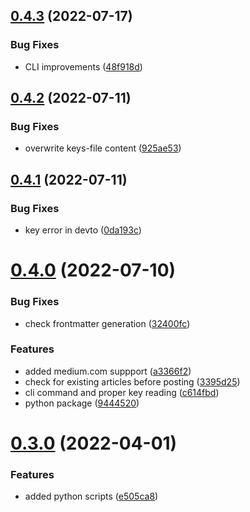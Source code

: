 ## [0.4.3](https://github.com/Mr-Destructive/crossposter/compare/v0.4.2...v0.4.3) (2022-07-17)


### Bug Fixes

* CLI improvements ([48f918d](https://github.com/Mr-Destructive/crossposter/commit/48f918d679a37fd3f8f2d1dcddcccf2ffe180c14))



## [0.4.2](https://github.com/Mr-Destructive/crossposter/compare/v0.4.1...v0.4.2) (2022-07-11)


### Bug Fixes

* overwrite keys-file content ([925ae53](https://github.com/Mr-Destructive/crossposter/commit/925ae53021d16f81209f9bae5ca2d0970445d69a))



## [0.4.1](https://github.com/Mr-Destructive/crossposter/compare/v0.4.0...v0.4.1) (2022-07-11)


### Bug Fixes

* key error in devto ([0da193c](https://github.com/Mr-Destructive/crossposter/commit/0da193ce3862d70711eeeb3cc1348f1c1f73ad61))



# [0.4.0](https://github.com/Mr-Destructive/crossposter/compare/v0.3.0...v0.4.0) (2022-07-10)


### Bug Fixes

* check frontmatter generation ([32400fc](https://github.com/Mr-Destructive/crossposter/commit/32400fc7173ec7a0070b270e68c9a39973bc14d8))


### Features

* added medium.com suppport ([a3366f2](https://github.com/Mr-Destructive/crossposter/commit/a3366f2db009f92a27727be756c1f1124f002087))
* check for existing articles before posting ([3395d25](https://github.com/Mr-Destructive/crossposter/commit/3395d256853bbf185b14969f9de5510d6c4e8b3f))
* cli command and proper key reading ([c614fbd](https://github.com/Mr-Destructive/crossposter/commit/c614fbd3764d27806c0e6d22dc9bf6dcd52a80a7))
* python package ([9444520](https://github.com/Mr-Destructive/crossposter/commit/94445206c1522da47909d06d0fdd44abb3d0a0ca))



# [0.3.0](https://github.com/Mr-Destructive/crossposter/compare/v0.2.6...v0.3.0) (2022-04-01)


### Features

* added python scripts ([e505ca8](https://github.com/Mr-Destructive/crossposter/commit/e505ca84585a66f8edb7bf768a696a7ae9f20768))



